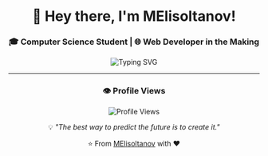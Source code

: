 <div align="center">

# 💫 Hey there, I'm MElisoltanov!

### 🎓 Computer Science Student | 🌐 Web Developer in the Making

<img src="https://readme-typing-svg.demolab.com?font=Fira+Code&pause=1000&color=2E9EF7&center=true&vCenter=true&width=435&lines=Building+the+web%2C+one+line+at+a+time;Always+learning%2C+always+coding;Welcome+to+my+GitHub!" alt="Typing SVG" />

</div>

---

<div align="center">

### 👁️ Profile Views

![Profile Views](https://komarev.com/ghpvc/?username=MElisoltanov&color=blueviolet&style=flat-square)

💡 *"The best way to predict the future is to create it."*

⭐️ From [MElisoltanov](https://github.com/MElisoltanov) with ❤️

</div>
